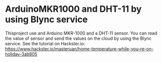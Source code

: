 # ArduinoMKR1000 and DHT-11 by using Blync service
Thisproject use and Arduino MKR-1000 and a DHT-11 sensor. You can read the value of sensor and send the values on the cloud by using the Blync service. See the tutorial on Hackster.io: https://www.hackster.io/masteruan/home-temperature-while-you-re-on-holiday-3ab805
